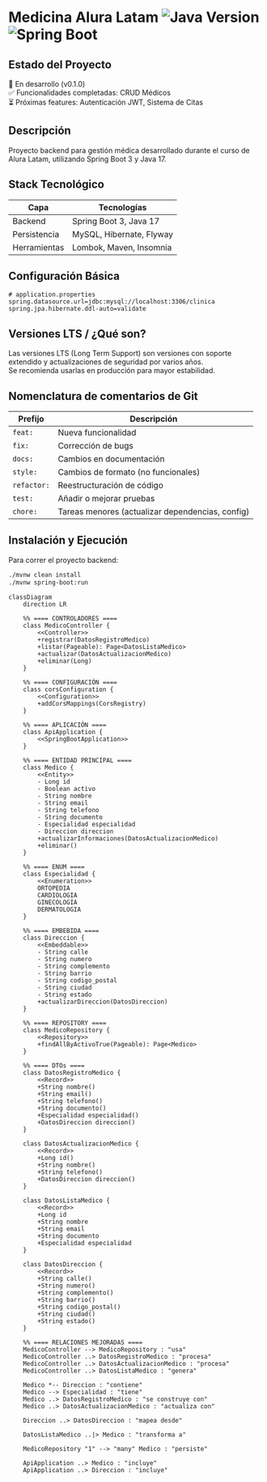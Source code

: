 # Medicina Alura Latam ![Java Version](https://img.shields.io/badge/Java-17-blue) ![Spring Boot](https://img.shields.io/badge/Spring%20Boot-3.1-green)

## Estado del Proyecto
🚧 En desarrollo (v0.1.0)  
✅ Funcionalidades completadas: CRUD Médicos  
⏳ Próximas features: Autenticación JWT, Sistema de Citas

## Descripción
Proyecto backend para gestión médica desarrollado durante el curso de Alura Latam, utilizando Spring Boot 3 y Java 17.

##

## Stack Tecnológico
| Capa           | Tecnologías              |
|----------------|--------------------------|
| Backend        | Spring Boot 3, Java 17   |
| Persistencia   | MySQL, Hibernate, Flyway |
| Herramientas   | Lombok, Maven, Insomnia  |

## Configuración Básica
```properties
# application.properties
spring.datasource.url=jdbc:mysql://localhost:3306/clinica
spring.jpa.hibernate.ddl-auto=validate
```

##

## Versiones LTS / ¿Qué son?

Las versiones LTS (Long Term Support) son versiones con soporte extendido y actualizaciones de seguridad por varios años.  
Se recomienda usarlas en producción para mayor estabilidad.

##

## Nomenclatura de comentarios de Git

| Prefijo   | Descripción                                         |
| --------- | ------------------------------------------------- |
| `feat:`   | Nueva funcionalidad                                |
| `fix:`    | Corrección de bugs                                 |
| `docs:`   | Cambios en documentación                           |
| `style:`  | Cambios de formato (no funcionales)               |
| `refactor:` | Reestructuración de código                       |
| `test:`   | Añadir o mejorar pruebas                           |
| `chore:`  | Tareas menores (actualizar dependencias, config) |

##

## Instalación y Ejecución

Para correr el proyecto backend:

```bash
./mvnw clean install
./mvnw spring-boot:run
```

```mermaid
classDiagram
    direction LR

    %% ==== CONTROLADORES ====
    class MedicoController {
        <<Controller>>
        +registrar(DatosRegistroMedico)
        +listar(Pageable): Page<DatosListaMedico>
        +actualizar(DatosActualizacionMedico)
        +eliminar(Long)
    }

    %% ==== CONFIGURACIÓN ====
    class corsConfiguration {
        <<Configuration>>
        +addCorsMappings(CorsRegistry)
    }

    %% ==== APLICACIÓN ====
    class ApiApplication {
        <<SpringBootApplication>>
    }

    %% ==== ENTIDAD PRINCIPAL ====
    class Medico {
        <<Entity>>
        - Long id
        - Boolean activo
        - String nombre
        - String email
        - String telefono
        - String documento
        - Especialidad especialidad
        - Direccion direccion
        +actualizarInformaciones(DatosActualizacionMedico)
        +eliminar()
    }

    %% ==== ENUM ====
    class Especialidad {
        <<Enumeration>>
        ORTOPEDIA
        CARDIOLOGIA
        GINECOLOGIA
        DERMATOLOGIA
    }

    %% ==== EMBEBIDA ====
    class Direccion {
        <<Embeddable>>
        - String calle
        - String numero
        - String complemento
        - String barrio
        - String codigo_postal
        - String ciudad
        - String estado
        +actualizarDireccion(DatosDireccion)
    }

    %% ==== REPOSITORY ====
    class MedicoRepository {
        <<Repository>>
        +findAllByActivoTrue(Pageable): Page<Medico>
    }

    %% ==== DTOs ====
    class DatosRegistroMedico {
        <<Record>>
        +String nombre()
        +String email()
        +String telefono()
        +String documento()
        +Especialidad especialidad()
        +DatosDireccion direccion()
    }

    class DatosActualizacionMedico {
        <<Record>>
        +Long id()
        +String nombre()
        +String telefono()
        +DatosDireccion direccion()
    }

    class DatosListaMedico {
        <<Record>>
        +Long id
        +String nombre
        +String email
        +String documento
        +Especialidad especialidad
    }

    class DatosDireccion {
        <<Record>>
        +String calle()
        +String numero()
        +String complemento()
        +String barrio()
        +String codigo_postal()
        +String ciudad()
        +String estado()
    }

    %% ==== RELACIONES MEJORADAS ====
    MedicoController --> MedicoRepository : "usa"
    MedicoController ..> DatosRegistroMedico : "procesa"
    MedicoController ..> DatosActualizacionMedico : "procesa"
    MedicoController ..> DatosListaMedico : "genera"

    Medico *-- Direccion : "contiene"
    Medico --> Especialidad : "tiene"
    Medico ..> DatosRegistroMedico : "se construye con"
    Medico ..> DatosActualizacionMedico : "actualiza con"

    Direccion ..> DatosDireccion : "mapea desde"

    DatosListaMedico ..|> Medico : "transforma a"

    MedicoRepository "1" --> "many" Medico : "persiste"

    ApiApplication ..> Medico : "incluye"
    ApiApplication ..> Direccion : "incluye"
```